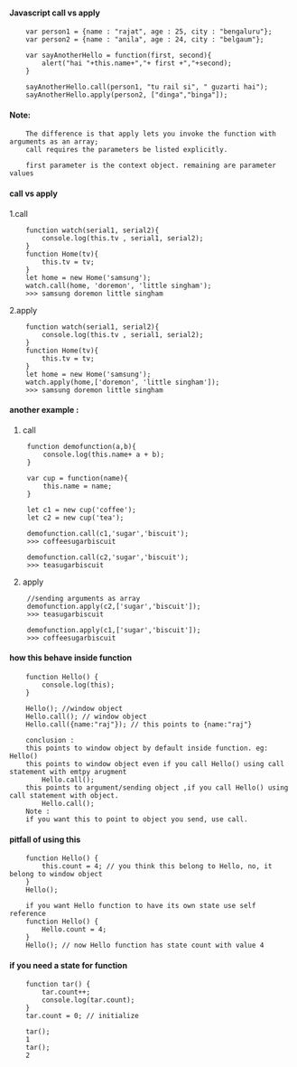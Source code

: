 #### Javascript call vs apply

		var person1 = {name : "rajat", age : 25, city : "bengaluru"};
		var person2 = {name : "anila", age : 24, city : "belgaum"};

		var sayAnotherHello = function(first, second){
			alert("hai "+this.name+","+ first +","+second);
		}

		sayAnotherHello.call(person1, "tu rail si", " guzarti hai");	
		sayAnotherHello.apply(person2, ["dinga","binga"]);   


#### Note:

		The difference is that apply lets you invoke the function with arguments as an array; 
		call requires the parameters be listed explicitly. 

		first parameter is the context object. remaining are parameter values


#### call vs apply


1.call

		function watch(serial1, serial2){
			console.log(this.tv , serial1, serial2);
		}
		function Home(tv){
			this.tv = tv;
		}
		let home = new Home('samsung');
		watch.call(home, 'doremon', 'little singham');
		>>> samsung doremon little singham

2.apply

		function watch(serial1, serial2){
			console.log(this.tv , serial1, serial2);
		}
		function Home(tv){
			this.tv = tv;
		}
		let home = new Home('samsung');
		watch.apply(home,['doremon', 'little singham']);
		>>> samsung doremon little singham



#### another example :

1. call

		function demofunction(a,b){
			console.log(this.name+ a + b);
		}

		var cup = function(name){
			this.name = name;
		}

		let c1 = new cup('coffee');
		let c2 = new cup('tea');

		demofunction.call(c1,'sugar','biscuit');
		>>> coffeesugarbiscuit

		demofunction.call(c2,'sugar','biscuit');
		>>> teasugarbiscuit

2. apply

		//sending arguments as array
		demofunction.apply(c2,['sugar','biscuit']);
		>>> teasugarbiscuit

		demofunction.apply(c1,['sugar','biscuit']);
		>>> coffeesugarbiscuit


#### how this behave inside function

		function Hello() {
			console.log(this);
		}

		Hello(); //window object
		Hello.call(); // window object
		Hello.call({name:"raj"}); // this points to {name:"raj"}

		conclusion : 
		this points to window object by default inside function. eg: Hello()
		this points to window object even if you call Hello() using call statement with emtpy arugment
			Hello.call();
		this points to argument/sending object ,if you call Hello() using call statement with object.
			Hello.call();
		Note : 
		if you want this to point to object you send, use call.
		
#### pitfall of using this

		function Hello() {
			this.count = 4; // you think this belong to Hello, no, it belong to window object
		}
		Hello();
		
		if you want Hello function to have its own state use self reference
		function Hello() {
			Hello.count = 4;
		}
		Hello(); // now Hello function has state count with value 4

#### if you need a state for function

		function tar() {
		    tar.count++;
		    console.log(tar.count);
		}
		tar.count = 0; // initialize

		tar();
		1
		tar();
		2

